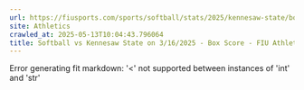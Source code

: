 ```yaml
---
url: https://fiusports.com/sports/softball/stats/2025/kennesaw-state/boxscore/12809
site: Athletics
crawled_at: 2025-05-13T10:04:43.796064
title: Softball vs Kennesaw State on 3/16/2025 - Box Score - FIU Athletics
---
```


Error generating fit markdown: '<' not supported between instances of 'int' and 'str'